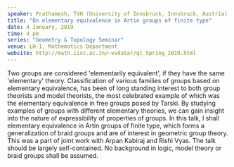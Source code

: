 ```yaml
---
speaker: Prathamesh, TVH (University of Innsbruck, Innsbruck, Austria)
title: "On elementary equivalence in Artin groups of finite type"
date: 4 January, 2019
time: 4 pm
series: "Geometry & Topology Seminar"
venue: LH-1, Mathematics Department
website: http://math.iisc.ac.in/~vvdatar/gt_Spring_2019.html
---
```


Two groups are considered 'elementarily equivalent', if they have the same 'elementary' theory. Classification of various families of groups based on elementary equivalence, has been of long standing interest to both group theorists and model theorists,  the most celebrated example of which was the elementary equivalence in free groups posed by Tarski. By studying examples of groups with different elementary theories, we can gain insight into the nature of expressibility of properties of groups.  In this talk, I shall elementary equivalence in Artin groups of finite type, which forms a generalization of braid groups and are of interest in geometric group theory. This was a part of joint work with Arpan Kabiraj and Rishi Vyas. The talk should be largely self-contained. No background in logic, model theory or braid groups shall be assumed.
